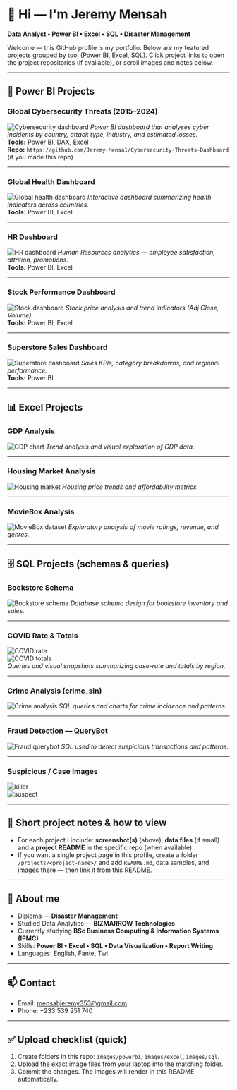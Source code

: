 # 👋 Hi — I'm Jeremy Mensah

**Data Analyst • Power BI • Excel • SQL • Disaster Management**

Welcome — this GitHub profile is my portfolio. Below are my featured projects grouped by tool (Power BI, Excel, SQL). Click project links to open the project repositories (if available), or scroll images and notes below.



---

## 📂 Power BI Projects

### Global Cybersecurity Threats (2015–2024)
![Cybersecurity dashboard](https://github.com/Jeremy-Mensah1/Jeremy-Mensah1/blob/main/cybersecurity_dashboard.jpg?raw=true)
*Power BI dashboard that analyses cyber incidents by country, attack type, industry, and estimated losses.*  
**Tools:** Power BI, DAX, Excel  
**Repo:** `https://github.com/Jeremy-Mensa1/Cybersecurity-Threats-Dashboard` (if you made this repo)

---

### Global Health Dashboard
![Global health dashboard](https://github.com/Jeremy-Mensah1/Jeremy-Mensah1/blob/main/global_health_dashboard.jpg?raw=true)
*Interactive dashboard summarizing health indicators across countries.*  
**Tools:** Power BI, Excel

---

### HR Dashboard
![HR dashboard](https://github.com/Jeremy-Mensah1/Jeremy-Mensah1/blob/main/hr_dashboard.jpg?raw=true)
*Human Resources analytics — employee satisfaction, attrition, promotions.*  
**Tools:** Power BI, Excel

---

### Stock Performance Dashboard
![Stock dashboard](https://github.com/Jeremy-Mensah1/Jeremy-Mensah1/blob/main/stock.jpg?raw=true)
*Stock price analysis and trend indicators (Adj Close, Volume).*  
**Tools:** Power BI, Excel

---

### Superstore Sales Dashboard
![Superstore dashboard](https://github.com/Jeremy-Mensah1/Jeremy-Mensah1/blob/main/superstore.jpg?raw=true)
*Sales KPIs, category breakdowns, and regional performance.*  
**Tools:** Power BI

---

## 📊 Excel Projects

### GDP Analysis
![GDP chart](https://github.com/Jeremy-Mensah1/Jeremy-Mensah1/blob/main/gdp.png?raw=true)
*Trend analysis and visual exploration of GDP data.*

---

### Housing Market Analysis
![Housing market](https://github.com/Jeremy-Mensah1/Jeremy-Mensah1/blob/main/housing.jpg?raw=true)
*Housing price trends and affordability metrics.*

---

### MovieBox Analysis
![MovieBox dataset](https://github.com/Jeremy-Mensah1/Jeremy-Mensah1/blob/main/moviebox.jpg?raw=true)
*Exploratory analysis of movie ratings, revenue, and genres.*

---

## 🗄️ SQL Projects (schemas & queries)

### Bookstore Schema
![Bookstore schema](https://github.com/Jeremy-Mensah1/Jeremy-Mensah1/blob/main/bookstore_schema.png?raw=true)
*Database schema design for bookstore inventory and sales.*

---

### COVID Rate & Totals
![COVID rate](https://github.com/Jeremy-Mensah1/Jeremy-Mensah1/blob/main/covid_rates.png?raw=true)  
![COVID totals](https://github.com/Jeremy-Mensah1/Jeremy-Mensah1/blob/main/covid_totals.png?raw=true)  
*Queries and visual snapshots summarizing case-rate and totals by region.*

---

### Crime Analysis (crime_sin)
![Crime analysis](images/sql/crime_sin.png)
*SQL queries and charts for crime incidence and patterns.*

---

### Fraud Detection — QueryBot
![Fraud querybot](images/sql/fraud_querybot.png)
*SQL used to detect suspicious transactions and patterns.*

---

### Suspicious / Case Images
![killer](images/sql/killer.png)  
![suspect](images/sql/suspect.png)

---

## 📌 Short project notes & how to view
- For each project I include: **screenshot(s)** (above), **data files** (if small) and a **project README** in the specific repo (when available).  
- If you want a single project page in this profile, create a folder `/projects/<project-name>/` and add `README.md`, data samples, and images there — then link it from this README.

---

## 🧾 About me
- Diploma — **Disaster Management**  
- Studied Data Analytics — **BIZMARROW Technologies**  
- Currently studying **BSc Business Computing & Information Systems (IPMC)**  
- Skills: **Power BI • Excel • SQL • Data Visualization • Report Writing**  
- Languages: English, Fante, Twi

---

## 📫 Contact
- Email: [mensahjeremy353@gmail.com](mailto:mensahjeremy353@gmail.com)  
- Phone: +233 539 251 740

---

## ✅ Upload checklist (quick)
1. Create folders in this repo: `images/powerbi`, `images/excel`, `images/sql`.  
2. Upload the exact image files from your laptop into the matching folder.  
3. Commit the changes. The images will render in this README automatically.


